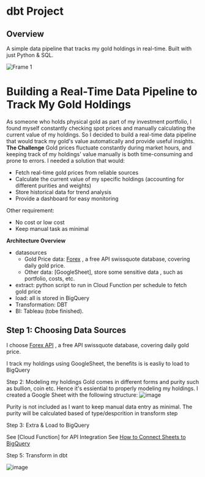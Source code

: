 
# dbt Project

## Overview
A simple data pipeline that tracks my gold holdings in real-time. Built with just Python & SQL.

![Frame 1](https://github.com/user-attachments/assets/536acab5-86a9-42fe-b745-f93a95783dda)

# Building a Real-Time Data Pipeline to Track My Gold Holdings
As someone who holds physical gold as part of my investment portfolio, I found myself constantly checking spot prices and manually calculating the current value of my holdings. So I decided to build a real-time data pipeline that would track my gold's value automatically and provide useful insights.
**The Challenge**
Gold prices fluctuate constantly during market hours, and keeping track of my holdings' value manually is both time-consuming and prone to errors. I needed a solution that would:
* Fetch real-time gold prices from reliable sources
* Calculate the current value of my specific holdings (accounting for different purities and weights)
* Store historical data for trend analysis
* Provide a dashboard for easy monitoring

Other requirement:
* No cost or low cost
* Keep manual task as minimal
  
**Architecture Overview**
  
* datasources
  * Gold Price data: [Forex](https://forex-data-feed.swissquote.com/public-quotes/bboquotes/instrument/XAU/EUR) , a free API swissquote database, covering daily gold price.
  * Other data: [GoogleSheet], store some sensitive data , such as portfolio, costs, etc.
* extract: python script to run in Cloud Function per schedule to fetch gold price
* load: all is stored in BigQuery
* Transformation: DBT
* BI: Tableau (tobe finished).

## Step 1: Choosing Data Sources
I choose [Forex API](https://forex-data-feed.swissquote.com/public-quotes/bboquotes/instrument/XAU/EUR) , a free API swissquote database, covering daily gold price.

I track my holdings using GoogleSheet, the benefits is is easliy to load to BigQuery

Step 2: Modeling my holdings
Gold comes in different forms and purity such as bullion, coin etc. Hence it's essiential to properly modeling my holdings. 
I created a Google Sheet with the following structure:
![image](https://github.com/user-attachments/assets/be5b645b-a627-4879-875e-b202d397f089)

Purity is not included as I want to keep manual data entry as minimal. The purity will be calculated based of type/despcrition in transform step

Step 3: Extra & Load to BigQuery

See [Cloud Function] for API Integration 
See [How to Connect Sheets to BigQuery ](https://support.google.com/docs/answer/9702507?hl=en)

Step 5: Transform in dbt


![image](https://github.com/user-attachments/assets/0d809761-a93a-4421-b1d2-39085fb8f1b1)

